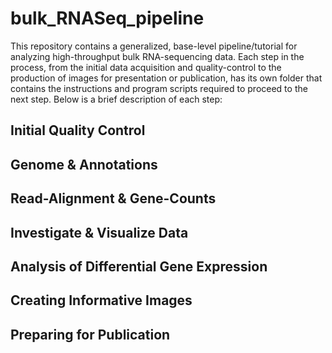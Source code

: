 # bulk_RNASeq_pipeline  

This repository contains a generalized, base-level pipeline/tutorial for analyzing high-throughput bulk RNA-sequencing data. Each step in the process, from the initial data acquisition and quality-control to the production of images for presentation or publication, has its own folder that contains the instructions and program scripts required to proceed to the next step. Below is a brief description of each step:  

## Initial Quality Control  



## Genome & Annotations  



## Read-Alignment & Gene-Counts  



## Investigate & Visualize Data   



## Analysis of Differential Gene Expression  



## Creating Informative Images  



## Preparing for Publication  


